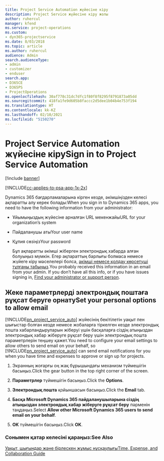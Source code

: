 ```yaml
---
title: Project Service Automation жүйесіне кіру
description: Project Service жүйесіне кіру жолы
author: ruhercul
manager: kfend
ms.service: project-operations
ms.custom:
- dyn365-projectservice
ms.date: 8/03/2018
ms.topic: article
ms.author: ruhercul
audience: Admin
search.audienceType:
- admin
- customizer
- enduser
search.app:
- D365CE
- D365PS
- ProjectOperations
ms.openlocfilehash: 30af778c31dc7dfc1f80f8f8295f8791873a05dd
ms.sourcegitcommit: 418fa1fe9d605b8faccc2d5dee1b04b4e753f194
ms.translationtype: HT
ms.contentlocale: kk-KZ
ms.lasthandoff: 02/10/2021
ms.locfileid: "5150270"
---
```

# <a name="sign-in-to-project-service-automation"></a><span data-ttu-id="1fc30-103">Project Service Automation жүйесіне кіру</span><span class="sxs-lookup"><span data-stu-id="1fc30-103">Sign in to Project Service Automation</span></span>

[!include [banner](../includes/psa-now-project-operations.md)]

[!INCLUDE[cc-applies-to-psa-app-1x-2x](../includes/cc-applies-to-psa-app-1x-2x.md)]

<span data-ttu-id="1fc30-104">Dynamics 365 бағдарламаларына кірген кезде, әкімшіңізден келесі ақпаратты алу керек болады:</span><span class="sxs-lookup"><span data-stu-id="1fc30-104">When you sign in to Dynamics 365 apps, you need to have the following information from your administrator:</span></span>  
  
- <span data-ttu-id="1fc30-105">Ұйымыңыздың жүйесіне арналған URL мекенжайы</span><span class="sxs-lookup"><span data-stu-id="1fc30-105">URL for your organization’s system</span></span>  
  
- <span data-ttu-id="1fc30-106">Пайдаланушы аты</span><span class="sxs-lookup"><span data-stu-id="1fc30-106">Your user name</span></span>  
  
- <span data-ttu-id="1fc30-107">Құпия сөзіңіз</span><span class="sxs-lookup"><span data-stu-id="1fc30-107">Your password</span></span>  
  
  <span data-ttu-id="1fc30-108">Бұл ақпаратты әкімші жіберген электрондық хабарда алған болуыңыз мүмкін. Егер ақпараттың барлығы болмаса немесе жүйеге кіру мәселелері болса, [әкімші немесе қолдау көрсетуші тұлғаны табыңыз](https://docs.microsoft.com/dynamics365/customerengagement/on-premises/basics/find-administrator-support).</span><span class="sxs-lookup"><span data-stu-id="1fc30-108">You probably received this information in an email from your admin. If you don’t have all this info, or if you have issues signing in, [Find your administrator or support person](https://docs.microsoft.com/dynamics365/customerengagement/on-premises/basics/find-administrator-support).</span></span>  
  
## <a name="set-your-personal-options-to-allow-email"></a><span data-ttu-id="1fc30-109">Жеке параметрлерді электрондық поштаға рұқсат беруге орнату</span><span class="sxs-lookup"><span data-stu-id="1fc30-109">Set your personal options to allow email</span></span>  
 <span data-ttu-id="1fc30-110">[!INCLUDE[pn_project_service_auto](../includes/pn-project-service-auto.md)] жүйесінің бекітілетін уақыт пен шығыстар болған кезде немесе жобаларға тіркелген кезде электрондық пошта хабарландыруларын жіберуі үшін басқаларға сіздің атыңыздан электрондық хабар жіберуге рұқсат беру үшін электрондық пошта параметрлерін теңшеу қажет.</span><span class="sxs-lookup"><span data-stu-id="1fc30-110">You need to configure your email settings to allow others to send email on your behalf, so [!INCLUDE[pn_project_service_auto](../includes/pn-project-service-auto.md)] can send email notifications for you when you have time and expenses to approve or sign up for projects.</span></span>  
  
1.  <span data-ttu-id="1fc30-111">Экранның жоғарғы оң жақ бұрышындағы механизм түймешігін басыңыз.</span><span class="sxs-lookup"><span data-stu-id="1fc30-111">Click the gear button in the top right corner of the screen.</span></span>  
  
2.  <span data-ttu-id="1fc30-112">**Параметрлер** түймешігін басыңыз.</span><span class="sxs-lookup"><span data-stu-id="1fc30-112">Click the **Options**.</span></span>  
  
3.  <span data-ttu-id="1fc30-113">**Электрондық пошта** қойыншасын басыңыз.</span><span class="sxs-lookup"><span data-stu-id="1fc30-113">Click the **Email** tab.</span></span>  
  
4.  <span data-ttu-id="1fc30-114">**Басқа Microsoft Dynamics 365 пайдаланушыларына сіздің атыңыздан электрондық хабар жіберуге рұқсат беру** пәрменін таңдаңыз.</span><span class="sxs-lookup"><span data-stu-id="1fc30-114">Select **Allow other Microsoft Dynamics 365 users to send email on your behalf**.</span></span>  
  
5.  <span data-ttu-id="1fc30-115">**OK** түймешігін басыңыз.</span><span class="sxs-lookup"><span data-stu-id="1fc30-115">Click **OK**.</span></span>  
  
### <a name="see-also"></a><span data-ttu-id="1fc30-116">Сонымен қатар келесіні қараңыз:</span><span class="sxs-lookup"><span data-stu-id="1fc30-116">See Also</span></span>  
 [<span data-ttu-id="1fc30-117">Уақыт, шығындар және бірлескен жұмыс нұсқаулығы</span><span class="sxs-lookup"><span data-stu-id="1fc30-117">Time, Expense, and Collaboration Guide</span></span>](../psa/time-expense-collaboration-guide.md)
